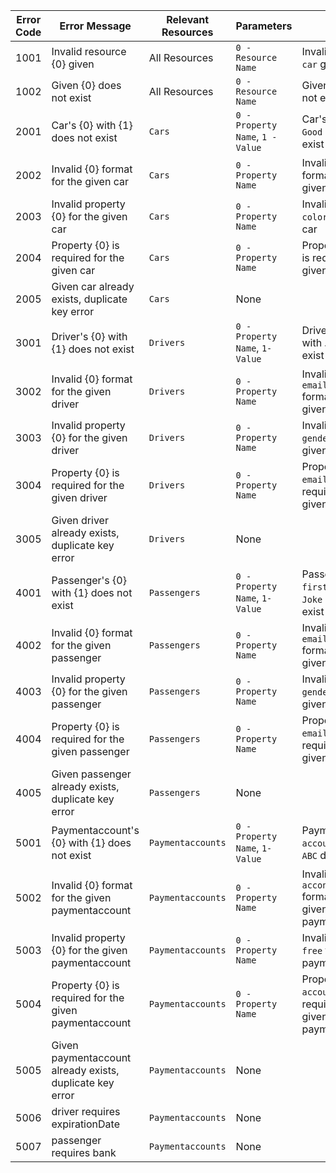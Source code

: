 Error Code  | Error Message | Relevant Resources  | Parameters | Example
| ----------- | ---------- | ------------ | ----- | ------
1001  | Invalid resource {0} given  | All Resources  | `0 - Resource Name` | Invalid resource `car` given
1002  | Given {0} does not exist   | All Resources  | `0 - Resource Name` | Given carid does not exist
2001  | Car's {0} with {1} does not exist | `Cars`  | `0 - Property Name`, `1 - Value` | Car's `model` with `Good` does not exist
2002  | Invalid {0} format for the given car  | `Cars`  | `0 - Property Name` | Invalid `doorCount` format for the given car
2003  | Invalid property {0} for the given car  | `Cars` | `0 - Property Name` | Invalid property `color` for the given car 
2004  | Property {0} is required for the given car  | `Cars`  | `0 - Property Name` | Property `license` is required for the given car
2005  | Given car already exists, duplicate key error  | `Cars`  | None | 
3001  | Driver's {0} with {1} does not exist   | `Drivers`  | `0 - Property Name`, `1- Value` | Driver's `firstname` with `Joke` does not exist
3002  | Invalid {0} format for the given driver   | `Drivers`  | `0 - Property Name` | Invalid `emailAddress` format for the given driver
3003  | Invalid property {0} for the given driver  | `Drivers` | `0 - Property Name` | Invalid property `gender` for the given driver
3004  | Property {0} is required for the given driver  | `Drivers`  | `0 - Property Name` | Property `emailAddress` is required for the given driver
3005  | Given driver already exists, duplicate key error  | `Drivers`  | None | 
4001  | Passenger's {0} with {1} does not exist   | `Passengers`  | `0 - Property Name`, `1- Value` | Passenger's `firstname` with `Joke` does not exist
4002  | Invalid {0} format for the given passenger  | `Passengers`  | `0 - Property Name` | Invalid `emailAddress` format for the given passenger
4003  | Invalid property {0} for the given passenger  | `Passengers` | `0 - Property Name` | Invalid property `gender` for the given passenger
4004  | Property {0} is required for the given passenger | `Passengers`  | `0 - Property Name` | Property `emailAddress` is required for the given passenger
4005  | Given passenger already exists, duplicate key error  | `Passengers`  | None | 
5001  | Paymentaccount's {0} with {1} does not exist   | `Paymentaccounts`  | `0 - Property Name`, `1- Value` | Paymentaccount's `accountType` with `ABC` does not exist
5002  | Invalid {0} format for the given paymentaccount  | `Paymentaccounts`  | `0 - Property Name` | Invalid `accontNumber` format for the given paymentaccount
5003  | Invalid property {0} for the given paymentaccount  | `Paymentaccounts` | `0 - Property Name` | Invalid property `free` for the given paymentaccount
5004  | Property {0} is required for the given paymentaccount | `Paymentaccounts`  | `0 - Property Name` | Property `accountNumber` is required for the given paymentaccount
5005  | Given paymentaccount already exists, duplicate key error  | `Paymentaccounts`  | None | 
5006  | driver requires expirationDate  | `Paymentaccounts`  | None | 
5007  | passenger requires bank | `Paymentaccounts`  | None | 